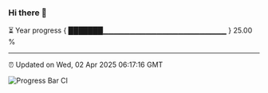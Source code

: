### Hi there 👋

⏳ Year progress { ███████▁▁▁▁▁▁▁▁▁▁▁▁▁▁▁▁▁▁▁▁▁▁▁ } 25.00 %

---

⏰ Updated on Wed, 02 Apr 2025 06:17:16 GMT

![Progress Bar CI](https://github.com/code-lakshay/GitHub-Actions-Demo/workflows/Progress%20Bar%20CI/badge.svg)
